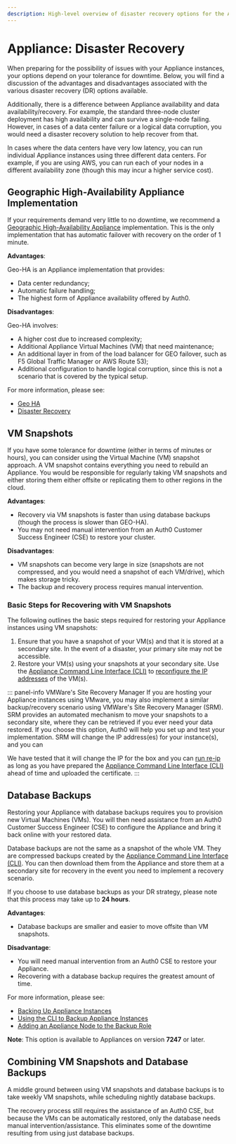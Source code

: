 ```yaml
---
description: High-level overview of disaster recovery options for the Appliance
---
```


# Appliance: Disaster Recovery

When preparing for the possibility of issues with your Appliance instances, your options depend on your tolerance for downtime. Below, you will find a discussion of the advantages and disadvantages associated with the various disaster recovery (DR) options available.

Additionally, there is a difference between Appliance availability and data availability/recovery. For example, the standard three-node cluster deployment has high availability and can survive a single-node failing. However, in cases of a data center failure or a logical data corruption, you would need a disaster recovery solution to help recover from that.

In cases where the data centers have very low latency, you can run individual Appliance instances using three different data centers. For example, if you are using AWS, you can run each of your nodes in a different availability zone (though this may incur a higher service cost).

## Geographic High-Availability Appliance Implementation

If your requirements demand very little to no downtime, we recommend a [Geographic High-Availability Appliance](/appliance/geo-ha) implementation. This is the only implementation that has automatic failover with recovery on the order of 1 minute.

**Advantages**:

Geo-HA is an Appliance implementation that provides:
* Data center redundancy;
* Automatic failure handling;
* The highest form of Appliance availability offered by Auth0.

**Disadvantages**:

Geo-HA involves:
* A higher cost due to increased complexity;
* Additional Appliance Virtual Machines (VM) that need maintenance;
* An additional layer in from of the load balancer for GEO failover, such as F5 Global Traffic Manager or AWS Route 53);
* Additional configuration to handle logical corruption, since this is not a scenario that is covered by the typical setup.

For more information, please see:
* [Geo HA](/appliance/geo-ha)
* [Disaster Recovery](/appliance/geo-ha/disaster-recovery)

## VM Snapshots
If you have some tolerance for downtime (either in terms of minutes or hours), you can consider using the Virtual Machine (VM) snapshot approach. A VM snapshot contains everything you need to rebuild an Appliance. You would be responsible for regularly taking VM snapshots and either storing them either offsite or replicating them to other regions in the cloud.

**Advantages**:
* Recovery via VM snapshots is faster than using database backups (though the process is slower than GEO-HA).
* You may not need manual intervention from an Auth0 Customer Success Engineer (CSE) to restore your cluster.

**Disadvantages**:
* VM snapshots can become very large in size (snapshots are not compressed, and you would need a snapshot of each VM/drive), which makes storage tricky.
* The backup and recovery process requires manual intervention.

### Basic Steps for Recovering with VM Snapshots

The following outlines the basic steps required for restoring your Appliance instances using VM snapshots:

1. Ensure that you have a snapshot of your VM(s) and that it is stored at a secondary site. In the event of a disaster, your primary site may not be accessible.
2. Restore your VM(s) using your snapshots at your secondary site.
Use the [Appliance Command Line Interface (CLI)](/appliance/cli) to [reconfigure the IP addresses](/appliance/cli/reconfiguring-ip) of the VM(s).

::: panel-info VMWare's Site Recovery Manager
If you are hosting your Appliance instances using VMware, you may also implement a similar backup/recovery scenario using VMWare's  Site Recovery Manager (SRM). SRM provides an automated mechanism to move your snapshots to a secondary site, where they can be retrieved if you ever need your data restored. If you choose this option, Auth0 will help you set up and test your implementation. SRM will change the IP address(es) for your instance(s), and you can

We have tested that it will change the IP for the box and you can [run re-ip](/appliance/cli/reconfiguring-ip) as long as you have prepared the [Appliance Command Line Interface (CLI)](/appliance/cli) ahead of time and uploaded the certificate.
:::

## Database Backups

Restoring your Appliance with database backups requires you to provision new Virtual Machines (VMs). You will then need assistance from an Auth0 Customer Success Engineer (CSE) to configure the Appliance and bring it back online with your restored data.

Database backups are not the same as a snapshot of the whole VM. They are compressed backups created by the [Appliance Command Line Interface (CLI)](/appliance/cli). You can then download them from the Appliance and store them at a secondary site for recovery in the event you need to implement a recovery scenario.

If you choose to use database backups as your DR strategy, please note that this process may take up to **24 hours**.

**Advantages**:
* Database backups are smaller and easier to move offsite than VM snapshots.

**Disadvantage**:
* You will need manual intervention from an Auth0 CSE to restore your Appliance.
* Recovering with a database backup requires the greatest amount of time.

For more information, please see:
* [Backing Up Appliance Instances](/appliance/admin/backing-up-the-appliance-instances)
* [Using the CLI to Backup Appliance Instances](/appliance/cli/backing-up-the-appliance)
* [Adding an Appliance Node to the Backup Role](/appliance/cli/adding-node-to-backup-role)

**Note**: This option is available to Appliances on version **7247** or later.

## Combining VM Snapshots and Database Backups

A middle ground between using VM snapshots and database backups is to take weekly VM snapshots, while scheduling nightly database backups.

The recovery process still requires the assistance of an Auth0 CSE, but because the VMs can be automatically restored, only the database needs manual intervention/assistance. This eliminates some of the downtime resulting from using just database backups.
